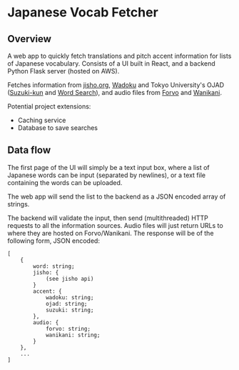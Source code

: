 # Japanese Vocab Fetcher

## Overview

A web app to quickly fetch translations and pitch accent information for lists of Japanese
vocabulary. Consists of a UI built in React, and a backend Python Flask server (hosted on AWS).

Fetches information from [jisho.org](jisho.org), [Wadoku](wadoku.de) and Tokyo
University's OJAD ([Suzuki-kun](http://www.gavo.t.u-tokyo.ac.jp/ojad/eng/phrasing/index) and
[Word Search](http://www.gavo.t.u-tokyo.ac.jp/ojad/search)), and audio files from
[Forvo](forvo.com) and [Wanikani](wanikani.com).

Potential project extensions:
- Caching service
- Database to save searches


## Data flow

The first page of the UI will simply be a text input box, where a list of Japanese words can be
input (separated by newlines), or a text file containing the words can be uploaded.

The web app will send the list to the backend as a JSON encoded array of strings.

The backend will validate the input, then send (multithreaded) HTTP requests to all the information
sources. Audio files will just return URLs to where they are hosted on Forvo/Wanikani. The response
will be of the following form, JSON encoded:

```
[
    {
        word: string;
        jisho: {
            (see jisho api)
        }
        accent: {
            wadoku: string;
            ojad: string;
            suzuki: string;
        },
        audio: {
            forvo: string;
            wanikani: string;
        }
    },
    ...
]
```
